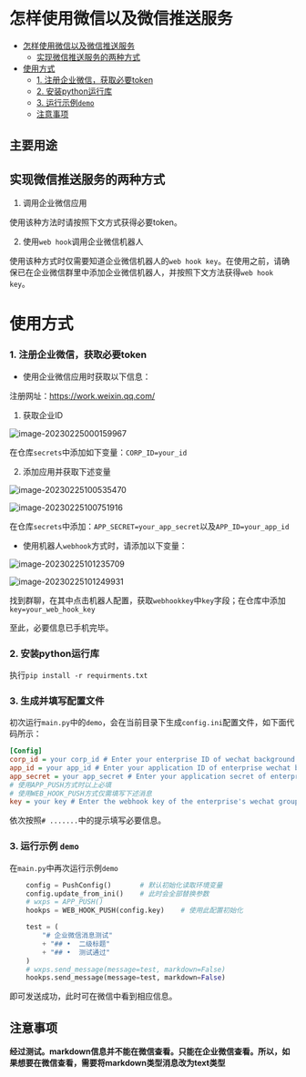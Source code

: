 # 怎样使用微信以及微信推送服务

- [怎样使用微信以及微信推送服务](#怎样使用微信以及微信推送服务)
  - [实现微信推送服务的两种方式](#实现微信推送服务的两种方式)
- [使用方式](#使用方式)
    - [1. 注册企业微信，获取必要token](#1-注册企业微信获取必要token)
    - [2. 安装python运行库](#2-安装python运行库)
    - [3. 运行示例`demo`](#3-运行示例demo)
  - [注意事项](#注意事项)



## 主要用途



## 实现微信推送服务的两种方式

1. 调用企业微信应用

使用该种方法时请按照下文方式获得必要token。

2. 使用`web hook`调用企业微信机器人

使用该种方式时仅需要知道企业微信机器人的`web hook key`。在使用之前，请确保已在企业微信群里中添加企业微信机器人，并按照下文方法获得`web hook key`。

# 使用方式

### 1. 注册企业微信，获取必要token

- 使用企业微信应用时获取以下信息：

注册网址：https://work.weixin.qq.com/

1. 获取企业ID

![image-20230225000159967](https://s2.loli.net/2023/02/25/9V3l5IGvZiFqMRu.png)

在仓库`secrets`中添加如下变量：`CORP_ID=your_id`

2. 添加应用并获取下述变量

![image-20230225100535470](https://s2.loli.net/2023/02/25/XaTm65MjOE3A8iJ.png)

![image-20230225100751916](https://s2.loli.net/2023/02/25/bkJGwyzZfgIOa7R.png)

在仓库`secrets`中添加：`APP_SECRET=your_app_secret`以及`APP_ID=your_app_id`

- 使用机器人`webhook`方式时，请添加以下变量：

![image-20230225101235709](https://s2.loli.net/2023/02/25/gOtL3dmJqpBDWIh.png)

![image-20230225101249931](https://s2.loli.net/2023/02/25/bghHpI3UDvq29lM.png)

找到群聊，在其中点击机器人配置，获取`webhookkey`中`key`字段；在仓库中添加`key=your_web_hook_key`

至此，必要信息已手机完毕。

### 2. 安装python运行库

执行`pip install -r requirments.txt`

### 3. 生成并填写配置文件

初次运行`main.py`中的`demo`，会在当前目录下生成`config.ini`配置文件，如下面代码所示：

```ini
[Config]
corp_id = your corp_id # Enter your enterprise ID of wechat background here.
app_id = your app_id # Enter your application ID of enterprise wechat background here
app_secret = your app_secret # Enter your application secret of enterprise wechat background here
# 使用APP_PUSH方式时以上必填
# 使用WEB_HOOK_PUSH方式仅需填写下述消息
key = your key # Enter the webhook key of the enterprise's wechat group chat robot here

```

依次按照`# .......`中的提示填写必要信息。

### 3. 运行示例 `demo`
在`main.py`中再次运行示例`demo`
```python
    config = PushConfig()       # 默认初始化读取环境变量
    config.update_from_ini()    # 此时会全部替换参数   
    # wxps = APP_PUSH()
    hookps = WEB_HOOK_PUSH(config.key)    # 使用此配置初始化

    test = (
        "# 企业微信消息测试"
        + "## •  二级标题"
        + "## •  测试通过"
    )
    # wxps.send_message(message=test, markdown=False)
    hookps.send_message(message=test, markdown=False)
```

即可发送成功，此时可在微信中看到相应信息。

## 注意事项

**经过测试。markdown信息并不能在微信查看。只能在企业微信查看。所以，如果想要在微信查看，需要将markdown类型消息改为text类型**

